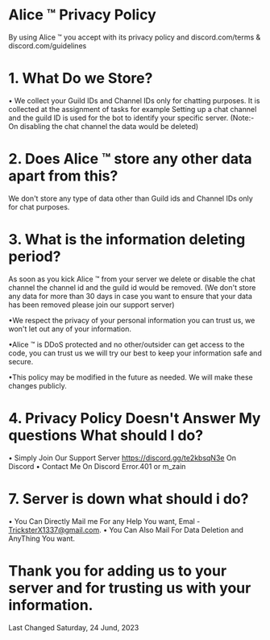 # Alice ™ Privacy Policy

By using Alice ™ you accept with its privacy policy and discord.com/terms & discord.com/guidelines

# 1. What Do we Store?

• We collect your Guild IDs and Channel IDs only for chatting purposes. It is collected at the assignment of tasks for example Setting up a chat channel and the guild ID is used for the bot to identify your specific server. (Note:- On disabling the chat channel the data would be deleted)

# 2. Does Alice ™ store any other data apart from this?

We don't store any type of data other than Guild ids and Channel IDs only for chat purposes.

# 3. What is the information deleting period?

As soon as you kick Alice ™ from your server we delete or disable the chat channel the channel id and the guild id would be removed. (We don't store any data for more than 30 days in case you want to ensure that your data has been removed please join our support server)

•We respect the privacy of your personal information you can trust us, we won't let out any of your information.

•Alice ™ is DDoS protected and no other/outsider can get access to the code, you can trust us we will try our best to keep your information safe and secure.

•This policy may be modified in the future as needed. We will make these changes publicly.

# 4. Privacy Policy Doesn't Answer My questions What should  I do?

• Simply Join Our Support Server https://discord.gg/te2kbsqN3e On Discord
• Contact Me On Discord Error.401 or m_zain

# 7. Server is down what should i do?

• You Can Directly Mail me For any Help You want, Emal - TricksterX1337@gmail.com.
• You Can Also Mail For Data Deletion and AnyThing You want.

# Thank you for adding us to your server and for trusting us with your information.

Last Changed  Saturday, 24 Jund, 2023
